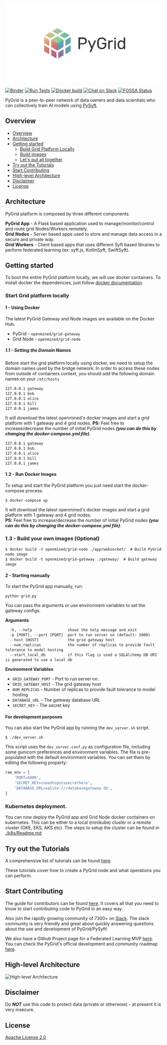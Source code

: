 ![PyGrid logo](https://raw.githubusercontent.com/OpenMined/design-assets/master/logos/PyGrid/horizontal-primary-trans.png)

[![Binder](https://mybinder.org/badge.svg)](https://mybinder.org/v2/gh/OpenMined/PyGrid/dev) [![Run Tests](https://github.com/OpenMined/PyGrid/workflows/Run%20tests/badge.svg?branch=dev)](https://github.com/OpenMined/PyGrid/actions?query=workflow%3A%22Run+tests%22) [![Docker build](https://github.com/OpenMined/PyGrid/workflows/Docker%20build/badge.svg)](https://github.com/OpenMined/PyGrid/actions?query=workflow%3A%22Docker+build%22) [![Chat on Slack](https://img.shields.io/badge/chat-on%20slack-7A5979.svg)](https://openmined.slack.com/messages/team_pysyft) [![FOSSA Status](https://camo.githubusercontent.com/c0cb82174c3eb8fcbb00a46eb237556f63b36804/68747470733a2f2f6170702e666f7373612e696f2f6170692f70726f6a656374732f6769742532426769746875622e636f6d2532466d6174746865772d6d6361746565722532465079537966742e7376673f747970653d736d616c6c)](https://app.fossa.io/projects/git%2Bgithub.com%2Fmatthew-mcateer%2FPySyft?ref=badge_small)

PyGrid is a peer-to-peer network of data owners and data scientists who can collectively train AI models using [PySyft](https://github.com/OpenMined/PySyft/).


## Overview
- [Overview](#overview)
- [Architecture](#architecture)
- [Getting started](#getting-started)
    - [Build Grid Platform Locally](#start-grid-platform-locally)
    - [Build images](#build-images)
    - [Let's put all together](#lets-put-all-together)
- [Try out the Tutorials](#try-out-the-tutorials)
- [Start Contributing](#start-contributing)
- [High-level Architecture](#high-level-architecture)
- [Disclaimer](#disclaimer)
- [License](#license)

## Architecture
PyGrid platform is composed by three different components.

**PyGrid App** - A Flask based application used to manage/monitor/control and route grid Nodes/Workers remotely.  
**Grid Nodes** - Server based apps used to store and manage data access in a secure and private way.  
**Grid Workers** - Client based apps that uses different Syft based libraries to perform federated learning (ex: syft.js, KotlinSyft, SwiftSyft).

## Getting started
To boot the entire PyGrid platform locally, we will use docker containers.
To install docker the dependencies, just follow [docker documentation](https://docs.docker.com/install/).

### Start Grid platform locally

#### 1 - Using Docker

The latest PyGrid Gateway and Node images are available on the Docker Hub.
- PyGrid - `openmined/grid-gateway`
- Grid Node - `openmined/grid-node`

##### 1.1 - Setting the Domain Names

Before start the grid platform locally using docker, we need to setup the domain names used by the bridge network. In order to access these nodes from outside of containers context, you should add the following domain names on your `/etc/hosts`
```
127.0.0.1 gateway
127.0.0.1 bob
127.0.0.1 alice
127.0.0.1 bill
127.0.0.1 james
```


It will download the latest openmined's docker images and start a grid platform with 1 gateway and 4 grid nodes.
**PS:** Feel free to increase/decrease the number of initial PyGrid nodes ***(you can do this by changing the docker-compose.yml file)***.
```
127.0.0.1 gateway
127.0.0.1 bob
127.0.0.1 alice
127.0.0.1 bill
127.0.0.1 james
```

#### 1.2 - Run Docker Images
To setup and start the PyGrid platform you just need start the docker-compose process.
```
$ docker-compose up
```

It will download the latest openmined's docker images and start a grid platform with 1 gateway and 4 grid nodes.  
**PS:** Feel free to increase/decrease the number of initial PyGrid nodes ***(you can do this by changing the docker-compose.yml file)***.

### 1.3 - Build your own images (Optional)
```
$ docker build -t openmined/grid-node ./app/websocket/  # Build PyGrid node image
$ docker build -t openmined/grid-gateway ./gateway/  # Build gateway image
```


#### 2 - Starting manually
To start the PyGrid app manually, run:

```
python grid.py 
```
You can pass the arguments or use environment variables to set the gateway configs.  

**Arguments**
```
  -h, --help                shows the help message and exit
  -p [PORT], --port [PORT]  port to run server on (default: 5000)
  --host [HOST]             the grid gateway host
  --num_replicas            the number of replicas to provide fault tolerance to model hosting
  --start_local_db          if this flag is used a SQLAlchemy DB URI is generated to use a local db
```

**Environment Variables**
- `GRID_GATEWAY_PORT` -  Port to run server on.
- `GRID_GATEWAY_HOST` - The grid gateway host
- `NUM_REPLICAS` - Number of replicas to provide fault tolerance to model hosting
- `DATABASE_URL` - The gateway database URL
- `SECRET_KEY` - The secret key

#### For development purposes
You can also start the PyGrid app by running the `dev_server.sh` script.
```
$ ./dev_server.sh
```
This script uses the `dev_server.conf.py` as configuration file, including some gunicorn preferences and environment variables. The file is pre-populated with the default environment variables. You can set them by editing the following property:
```python
raw_env = [
    'PORT=5000',
    'SECRET_KEY=ineedtoputasecrethere',
    'DATABASE_URL=sqlite:///databasegateway.db',
]
```

### Kubernetes deployment.
You can now deploy the PyGrid app and Grid Node docker containers on kubernetes. This can be either to a local (minikube) cluster or a remote cluster (GKE, EKS, AKS etc). The steps to setup the cluster can be found in [./k8s/Readme.md](https://github.com/OpenMined/PyGrid/tree/dev/k8s)

## Try out the Tutorials
A comprehensive list of tutorials can be found [here](https://github.com/OpenMined/PySyft/tree/master/examples/tutorials/grid).

These tutorials cover how to create a PyGrid node and what operations you can perform.

## Start Contributing
The guide for contributors can be found [here](https://github.com/OpenMined/PyGrid/tree/dev/CONTRIBUTING.md). It covers all that you need to know to start contributing code to PyGrid in an easy way.

Also join the rapidly growing community of 7300+ on [Slack](http://slack.openmined.org). The slack community is very friendly and great about quickly answering questions about the use and development of PyGrid/PySyft!

We also have a Github Project page for a Federated Learning MVP [here](https://github.com/orgs/OpenMined/projects/13).  
You can check the PyGrid's official development and community roadmap [here](https://github.com/OpenMined/Roadmap/tree/master/pygrid_team).

## High-level Architecture

![High-level Architecture](https://raw.githubusercontent.com/OpenMined/PyGrid/dev/art/PyGrid-Arch.png)


## Disclaimer
Do ***NOT*** use this code to protect data (private or otherwise) - at present it is very insecure.

## License

[Apache License 2.0](https://github.com/OpenMined/PyGrid/blob/dev/LICENSE)
